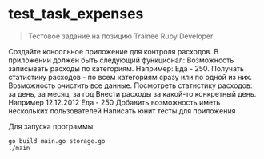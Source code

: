 # test_task_expenses
>Тестовое задание на позицию Trainee Ruby Developer

Создайте консольное приложение для контроля расходов.
В приложении должен быть следующий функционал:
Возможность записывать расходы по категориям. Например: Еда - 250.
Получать статистику расходов - по всем категориям сразу или по одной из них.
Возможность очистить все данные.
Посмотреть статистику расходов: за день, за месяц, за год
Внести расходы за какой-то конкретный день. Например 12.12.2012 Еда - 250
Добавить возможность иметь нескольких пользователей
Написать юнит тесты для приложения

Для запуска программы:
```
go build main.go storage.go
./main
```

